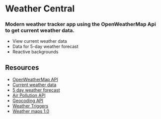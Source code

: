 # Weather Central
### Modern weather tracker app using the OpenWeatherMap Api to get current weather data.
- View current weather data
- Data for 5-day weather forecast
- Reactive backgrounds

## Resources
- [OpenWeatherMap API](https://openweathermap.org/)
- [Current weather data](https://openweathermap.org/current)
- [5 day weather forecast](https://openweathermap.org/forecast5)
- [Air Pollution API](https://openweathermap.org/api/air-pollution)
- [Geocoding API](https://openweathermap.org/api/geocoding-api)
- [Weather Triggers](https://openweathermap.org/triggers)
- [Weather maps 1.0](https://openweathermap.org/api/weathermaps)
